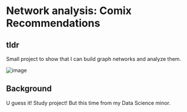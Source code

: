 # Network analysis: Comix Recommendations
## tldr
Small project to show that I can build graph networks and analyze them.

![image](https://github.com/tim-toothed/Portfolio_Projects/assets/148921597/b980f335-18ac-431e-9145-fb0c1af376b2)

## Background 
U guess it! Study project! But this time from my Data Science minor.
